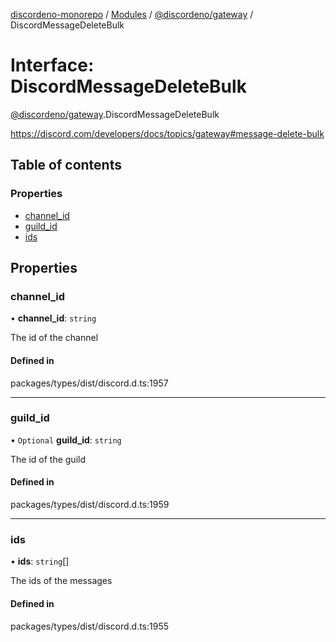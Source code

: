 [discordeno-monorepo](../README.md) / [Modules](../modules.md) / [@discordeno/gateway](../modules/discordeno_gateway.md) / DiscordMessageDeleteBulk

# Interface: DiscordMessageDeleteBulk

[@discordeno/gateway](../modules/discordeno_gateway.md).DiscordMessageDeleteBulk

https://discord.com/developers/docs/topics/gateway#message-delete-bulk

## Table of contents

### Properties

- [channel_id](discordeno_gateway.DiscordMessageDeleteBulk.md#channel_id)
- [guild_id](discordeno_gateway.DiscordMessageDeleteBulk.md#guild_id)
- [ids](discordeno_gateway.DiscordMessageDeleteBulk.md#ids)

## Properties

### channel_id

• **channel_id**: `string`

The id of the channel

#### Defined in

packages/types/dist/discord.d.ts:1957

---

### guild_id

• `Optional` **guild_id**: `string`

The id of the guild

#### Defined in

packages/types/dist/discord.d.ts:1959

---

### ids

• **ids**: `string`[]

The ids of the messages

#### Defined in

packages/types/dist/discord.d.ts:1955

